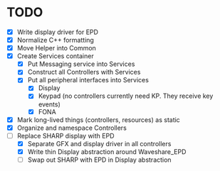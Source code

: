 # TODO

- [x] Write display driver for EPD
- [x] Normalize C++ formatting
- [x] Move Helper into Common
- [x] Create Services container
  - [x] Put Messaging service into Services
  - [x] Construct all Controllers with Services
  - [x] Put all peripheral interfaces into Services
    - [x] Display
    - [x] Keypad (no controllers currently need KP. They receive key events)
    - [x] FONA
- [x] Mark long-lived things (controllers, resources) as static
- [x] Organize and namespace Controllers
- [ ] Replace SHARP display with EPD
  - [x] Separate GFX and display driver in all controllers
  - [x] Write thin Display abstraction around Waveshare_EPD
  - [ ] Swap out SHARP with EPD in Display abstraction
